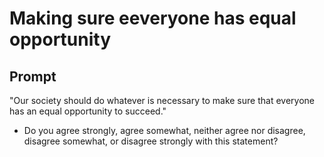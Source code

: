 # Making sure eeveryone has equal opportunity

## Prompt
"Our society should do whatever is necessary to make sure that everyone has an equal opportunity to succeed."
- Do you agree strongly, agree somewhat, neither agree nor disagree, disagree somewhat, or disagree strongly with this statement?
